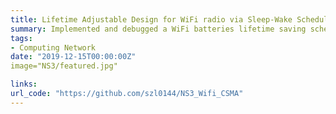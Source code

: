 ```yaml
---
title: Lifetime Adjustable Design for WiFi radio via Sleep-Wake Scheduling in Network Simulator 3 (NS-3)
summary: Implemented and debugged a WiFi batteries lifetime saving scheduling algorithm for CSMA protocol in Network Simulator 3 (NS-3) using C/C++ under Linux Ubuntu system
tags:
- Computing Network
date: "2019-12-15T00:00:00Z"
image="NS3/featured.jpg"

links:
url_code: "https://github.com/szl0144/NS3_Wifi_CSMA"
---
```


